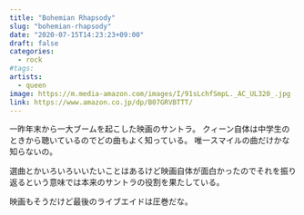 ```yaml
---
title: "Bohemian Rhapsody"
slug: "bohemian-rhapsody"
date: "2020-07-15T14:23:23+09:00"
draft: false
categories:
  - rock
#tags:
artists:
  - queen
image: https://m.media-amazon.com/images/I/91sLchfSmpL._AC_UL320_.jpg 
link: https://www.amazon.co.jp/dp/B07GRVBTTT/
---
```

一昨年末から一大ブームを起こした映画のサントラ。
クィーン自体は中学生のときから聴いているのでどの曲もよく知っている。
唯一スマイルの曲だけかな知らないの。
<!--more-->
選曲とかいろいろいいたいことはあるけど映画自体が面白かったのでそれを振り返るという意味では本来のサントラの役割を果たしている。

映画もそうだけど最後のライブエイドは圧巻だな。



